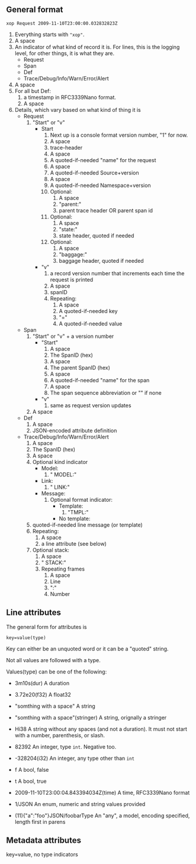 ## General format

```
xop Request 2009-11-10T23:00:00.032832823Z 
```

1. Everything starts with `"xop"`.
1. A space
1. An indicator of what kind of record it is. For lines, this is the logging level, for other things, it is what they are.
   - Request
   - Span
   - Def
   - Trace/Debug/Info/Warn/Error/Alert
1. A space
1. For all but Def:
   1. a timestamp in RFC3339Nano format. 
   1. A space
1. Details, which vary based on what kind of thing it is
   - Request
     1. "Start" or "v"
        - Start
          1. Next up is a console format version number, "1" for now.
          1. A space
          1. trace-header
          1. A space
          1. A quoted-if-needed "name" for the request
          1. A space
          1. A quoted-if-needed Source+version 
          1. A space
          1. A quoted-if-needed Namespace+version
          1. Optional:
             1. A space
             1. "parent:"
             1. parent trace header OR parent span id
          1. Optional:
             1. A space
             1. "state:"
             1. state header, quoted if needed
          1. Optional:
             1. A space
             1. "baggage:"
             1. baggage header, quoted if needed
        - "v"
          1. a record version number that increments each time the request is printed
          1. A space
          1. spanID
          1. Repeating:
             1. A space
             1. A quoted-if-needed key
             1. "="
             1. A quoted-if-needed value
   - Span
     1. "Start" or "v" + a version number
        - "Start"
          1. A space
          1. The SpanID (hex)
          1. A space
          1. The parent SpanID (hex)
          1. A space
          1. A quoted-if-needed "name" for the span
          1. A space
          1. The span sequence abbreviation or "" if none
        - "v"
          1. same as request version updates
     1. A space
   - Def
     1. A space
     1. JSON-encoded attribute definition
   - Trace/Debug/Info/Warn/Error/Alert
     1. A space
     1. The SpanID (hex)
     1. A space
     1. Optional kind indicator
        - Model:
          1. " MODEL:"
        - Link:
          1. " LINK:"
        - Message:
          1. Optional format indicator:
             - Template:
               1. "TMPL:"
             - No template:
     1. quoted-if-needed line message (or template)
     1. Repeating:
        1. A space
        1. a line attribute (see below)
     1. Optional stack:
        1. A space
        1. " STACK:"
        1. Repeating frames
           1. A space
           1. Line
           1. ":"
           1. Number

## Line attributes

The general form for attributes is 

```
key=value(type)
```

Key can either be an unquoted word or it can be a "quoted" string.

Not all values are followed with a type.

Values(type) can be one of the following:

- 3m10s(dur)
  A duration

- 3.72e20(f32)
  A float32

- "somthing with a space"
  A string

- "somthing with a space"(stringer)
  A string, orignally a stringer

- Hi38
  A string without any spaces (and not a duration). It must not
  start with a number, parenthesis, or slash.

- 82392
  An integer, type `int`.  Negative too.

- -328204(i32)
  An integer, any type other than `int`

- f
  A bool, false

- t
  A bool, true

- 2009-11-10T23:00:04.843394034Z(time)
  A time, RFC3339Nano format

- 1/JSON
  An enum, numeric and string values provided

- (11){"a":"foo"}JSON/foobarType
  An "any", a model, encoding specified, length first in parens

## Metadata attributes

key=value, no type indicators

